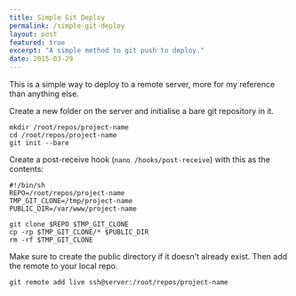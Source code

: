 ```yaml
---
title: Simple Git Deploy
permalink: /simple-git-deploy
layout: post
featured: true
excerpt: "A simple method to git push to deploy."
date: 2015-03-29
---
```


This is a simple way to deploy to a remote server, more for my reference than anything else.

Create a new folder on the server and initialise a bare git repository in it.

```
mkdir /root/repos/project-name
cd /root/repos/project-name
git init --bare
```

Create a post-receive hook (`nano /hooks/post-receive`) with this as the contents:

```
#!/bin/sh
REPO=/root/repos/project-name
TMP_GIT_CLONE=/tmp/project-name
PUBLIC_DIR=/var/www/project-name

git clone $REPO $TMP_GIT_CLONE
cp -rp $TMP_GIT_CLONE/* $PUBLIC_DIR
rm -rf $TMP_GIT_CLONE
```
Make sure to create the public directory if it doesn't already exist. Then add the remote to your local repo.

```
git remote add live ssh@server:/root/repos/project-name
```
